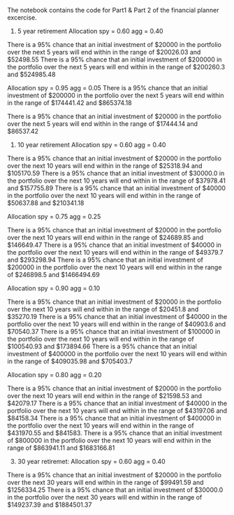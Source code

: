 The notebook contains the code for Part1 & Part 2 of the financial planner excercise.


1) 5 year retirement 
Allocation 
spy = 0.60
agg = 0.40

There is a 95% chance that an initial investment of $20000 in the portfolio over the next 5 years will end within in the range of $20026.03 and $52498.55
There is a 95% chance that an initial investment of $200000 in the portfolio over the next 5 years will end within in the range of $200260.3 and $524985.48


Allocation 
spy = 0.95
agg = 0.05
There is a 95% chance that an initial investment of $200000 in the portfolio over the next 5 years will end within in the range of $174441.42 and $865374.18

There is a 95% chance that an initial investment of $20000 in the portfolio over the next 5 years will end within in the range of $17444.14 and $86537.42



1) 10 year retirement 
Allocation 
spy = 0.60
agg = 0.40

There is a 95% chance that an initial investment of $20000 in the portfolio over the next 10 years will end within in the range of $25318.94 and $105170.59
There is a 95% chance that an initial investment of $30000.0 in the portfolio over the next 10 years will end within in the range of $37978.41 and $157755.89
There is a 95% chance that an initial investment of $40000 in the portfolio over the next 10 years will end within in the range of $50637.88 and $210341.18

Allocation 
spy = 0.75
agg = 0.25

There is a 95% chance that an initial investment of $20000 in the portfolio over the next 10 years will end within in the range of $24689.85 and $146649.47
There is a 95% chance that an initial investment of $40000 in the portfolio over the next 10 years will end within in the range of $49379.7 and $293298.94
There is a 95% chance that an initial investment of $200000 in the portfolio over the next 10 years will end within in the range of $246898.5 and $1466494.69

Allocation 
spy = 0.90
agg = 0.10

There is a 95% chance that an initial investment of $20000 in the portfolio over the next 10 years will end within in the range of $20451.8 and $35270.19
There is a 95% chance that an initial investment of $40000 in the portfolio over the next 10 years will end within in the range of $40903.6 and $70540.37
There is a 95% chance that an initial investment of $100000 in the portfolio over the next 10 years will end within in the range of $100540.93 and $173894.66
There is a 95% chance that an initial investment of $400000 in the portfolio over the next 10 years will end within in the range of $409035.98 and $705403.7


Allocation 
spy = 0.80
agg = 0.20

There is a 95% chance that an initial investment of $20000 in the portfolio over the next 10 years will end within in the range of $21598.53 and $42079.17
There is a 95% chance that an initial investment of $40000 in the portfolio over the next 10 years will end within in the range of $43197.06 and $84158.34
There is a 95% chance that an initial investment of $400000 in the portfolio over the next 10 years will end within in the range of $431970.55 and $841583.
There is a 95% chance that an initial investment of $800000 in the portfolio over the next 10 years will end within in the range of $863941.11 and $1683166.81


3) 30 year retiremet: 
Allocation 
spy = 0.60
agg = 0.40

There is a 95% chance that an initial investment of $20000 in the portfolio over the next 30 years will end within in the range of $99491.59 and $1256334.25
There is a 95% chance that an initial investment of $30000.0 in the portfolio over the next 30 years will end within in the range of $149237.39 and $1884501.37


